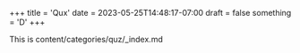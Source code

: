 +++
title = 'Qux'
date = 2023-05-25T14:48:17-07:00
draft = false
something = 'D'
+++

This is content/categories/quz/_index.md
